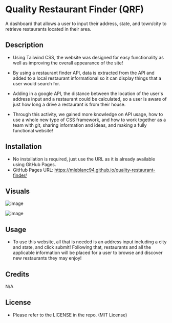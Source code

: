 # Quality Restaurant Finder (QRF)
A dashboard that allows a user to input their address, state, and town/city to retrieve restaurants located in their area.

## Description

- Using Tailwind CSS, the website was designed for easy functionality as well as improving the overall appearance of the site!

- By using a restaurant finder API, data is extracted from the API and added to a local restaurant informational so it can display things that a user would search for.

- Adding in a google API, the distance between the location of the user's address input and a restaurant could be calculated, so a user is aware of just how long a drive a restaurant is from their house.

- Through this activity, we gained more knowledge on API usage, how to use a whole new type of CSS framework, and how to work together as a team with git, sharing information and ideas, and making a fully functional website!

## Installation

- No installation is required, just use the URL as it is already available using GitHub Pages.
- GitHub Pages URL: https://mleblanc94.github.io/quality-restaurant-finder/

## Visuals

![image](https://github.com/mleblanc94/quality-restaurant-finder/assets/136280748/65226977-d3f8-4ee3-836b-7d81c174f2de)

![image](https://github.com/mleblanc94/quality-restaurant-finder/assets/136280748/a5aeb22d-550a-4392-90c0-4510efc50a7e)

## Usage

- To use this website, all that is needed is an address input including a city and state, and click submit! Following that, restaurants and all the applicable information will be placed for a user to browse and discover new restaurants they may enjoy!

## Credits

N/A

## License

- Please refer to the LICENSE in the repo. (MIT License)